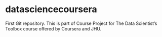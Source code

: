 # datasciencecoursera
First Git repository. This is part of Course Project for The Data Scientist’s Toolbox course offered by Coursera and JHU. 
